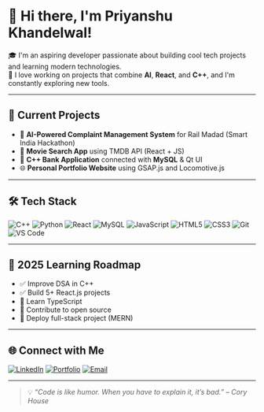 # 👋 Hi there, I'm Priyanshu Khandelwal!

🎓 I'm an aspiring developer passionate about building cool tech projects and learning modern technologies.  
🚀 I love working on projects that combine **AI**, **React**, and **C++**, and I'm constantly exploring new tools.

---

## 🧠 Current Projects
- 🎯 **AI-Powered Complaint Management System** for Rail Madad (Smart India Hackathon)
- 🎥 **Movie Search App** using TMDB API (React + JS)
- 🏦 **C++ Bank Application** connected with **MySQL** & Qt UI
- 🌐 **Personal Portfolio Website** using GSAP.js and Locomotive.js

---

## 🛠️ Tech Stack

![C++](https://img.shields.io/badge/C++-00599C?style=for-the-badge&logo=cplusplus&logoColor=white)
![Python](https://img.shields.io/badge/Python-3670A0?style=for-the-badge&logo=python&logoColor=white)
![React](https://img.shields.io/badge/React-61DAFB?style=for-the-badge&logo=react&logoColor=black)
![MySQL](https://img.shields.io/badge/MySQL-00758F?style=for-the-badge&logo=mysql&logoColor=white)
![JavaScript](https://img.shields.io/badge/JavaScript-F7DF1E?style=for-the-badge&logo=javascript&logoColor=black)
![HTML5](https://img.shields.io/badge/HTML5-E34F26?style=for-the-badge&logo=html5&logoColor=white)
![CSS3](https://img.shields.io/badge/CSS3-1572B6?style=for-the-badge&logo=css3&logoColor=white)
![Git](https://img.shields.io/badge/Git-F05032?style=for-the-badge&logo=git&logoColor=white)
![VS Code](https://img.shields.io/badge/VS_Code-007ACC?style=for-the-badge&logo=visual-studio-code&logoColor=white)

---
## 🎯 2025 Learning Roadmap

- ✅ Improve DSA in C++
- ✅ Build 5+ React.js projects
- 🔄 Learn TypeScript
- 🔄 Contribute to open source
- 🔄 Deploy full-stack project (MERN)


---

## 🌐 Connect with Me

[![LinkedIn](https://img.shields.io/badge/LinkedIn-blue?style=for-the-badge&logo=linkedin&logoColor=white)](https://www.linkedin.com/priyanshu-khandelwal-/)
[![Portfolio](https://img.shields.io/badge/Portfolio-000000?style=for-the-badge&logo=firefox&logoColor=white)](https://portfolio-7t3.pages.dev/)
[![Email](https://img.shields.io/badge/Gmail-D14836?style=for-the-badge&logo=gmail&logoColor=white)](mailto:priyanshukhandelwal1252@gmail.com)

---

> 💡 *“Code is like humor. When you have to explain it, it’s bad.” – Cory House*

